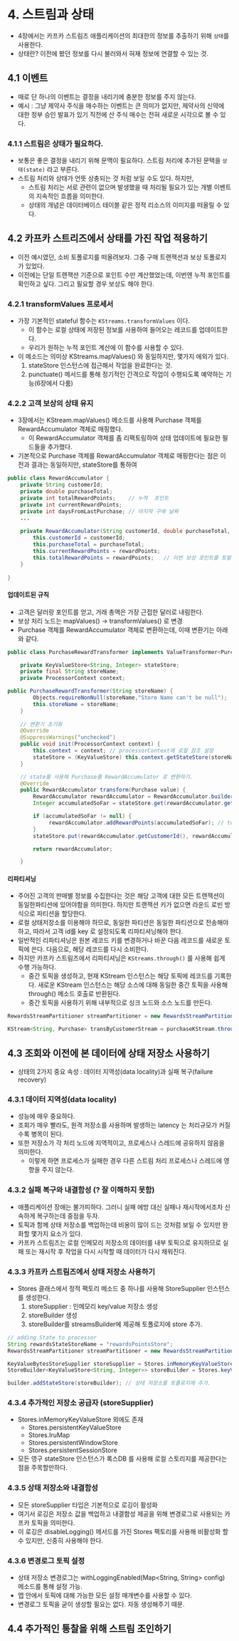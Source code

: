# 4. 스트림과 상태
 * 4장에서는 카프카 스트림즈 애플리케이션의 최대한의 정보를 추출하기 위해 `상태`를 사용한다.
 * 상태란? 이전에 봤던 정보를 다시 불러와서 혀재 정보에 연결할 수 있는 것.


## 4.1 이벤트
 * 때로 단 하나의 이벤트는 결정을 내리기에 충분한 정보를 주지 않는다.
 * 예시 : 그냥 제약사 주식을 매수하는 이벤트는 큰 의미가 없지만, 제약사의 신약에 대한 정부 승인 발표가 있기 직전에 산 주식 매수는 전혀 새로운 시각으로 볼 수 있다.

### 4.1.1 스트림은 상태가 필요하다.
 * 보통은 좋은 결정을 내리기 위해 문맥이 필요하다. 스트림 처리에 추가된 문택을 `상태(state)` 라고 부른다.
 * 스트림 처리와 상태가 언뜻 상충되는 것 처럼 보일 수도 있다. 하지만,
    * 스트림 처리는 서로 관련이 없으며 발생했을 때 처리될 필요가 있는 개별 이벤트의 지속적인 흐름을 의미한다.
    * 상태의 개념은 데이터베이스 테이블 같은 정적 리소스의 이미지를 떠올릴 수 있다.



## 4.2 카프카 스트리즈에서 상태를 가진 작업 적용하기
 * 이전 예시였던, 소비 토폴로지를 떠올려보자. 그중 구매 트랜잭션과 보상 토폴로지가 있었다.
 * 이전에는 단일 트랜잭션 기준으로 포인트 수만 계산했었는데, 이번엔 누적 포인트를 확인하고 싶다. 그리고 필요할 경우 보상도 해야 한다.


### 4.2.1 transformValues  프로세서
 * 가장 기본적인 stateful 함수는 `KStreams.transformValues` 이다.
    * 이 함수는 로컬 상태에 저장된 정보를 사용하여 들어오는 레코드를 업데이트한다.
    * 우리가 원하는 누적 포인트 계산에 이 함수를 사용할 수 있다.
 * 이 메소드는 의미상 KStreams.mapValues() 와 동일하지만, 몇가지 에외가 있다.
    1. stateStore 인스턴스에 접근해서 작업을 완료한다는 것.
    2. punctuate() 메서드를 통해 정기적인 간격으로 작업이 수행되도록 예약하는 기능(6장에서 다룸)

### 4.2.2 고객 보상의 상태 유지
 * 3장에서는 KStream.mapValues() 메소드를 사용해 Purchase 객체를 RewardAccumulator 객체로 매핑했다.
   *  이 RewardAccumulator 객체를 좀 리팩토링하여 상태 업데이트에 필요한 필드들을 추가했다.
 * 기본적으로  Purchase 객체를 RewardAccumulator 객체로 매핑한다는 점은 이전과 결과는 동일하지만, stateStore를 통하여 

```java
public class RewardAccumulator {
    private String customerId;
    private double purchaseTotal;
    private int totalRewardPoints;    // 누적  포인트
    private int currentRewardPoints;
    private int daysFromLastPurchase; // 마지막 구매 날짜
    ...
    
    private RewardAccumulator(String customerId, double purchaseTotal, int rewardPoints) {
        this.customerId = customerId;
        this.purchaseTotal = purchaseTotal;
        this.currentRewardPoints = rewardPoints;
        this.totalRewardPoints = rewardPoints;   // 이번 보상 포인트를 토탈 보상 포인트에 넣어놓는다. 이후 transform에서 이전에 쌓인 누적 포인트와 += 한다. 
    }
    
}
```

#### 업데이트된 규칙
 * 고객은 달러랑 포인트를 얻고, 거래 총액은 가장 근접한 달러로 내림한다.
 * 보상 처리 노드는 mapValues() -> transformValues() 로 변경
 * Purchase 객체를 RewardAccumulator 객체로 변환하는데, 이때 변환기는 아래와 같다.

```java
public class PurchaseRewardTransformer implements ValueTransformer<Purchase, RewardAccumulator> {

    private KeyValueStore<String, Integer> stateStore;
    private final String storeName;
    private ProcessorContext context;

public PurchaseRewardTransformer(String storeName) {
        Objects.requireNonNull(storeName,"Store Name can't be null");
        this.storeName = storeName;
    }
    
    // 변환기 초기화
    @Override
    @SuppressWarnings("unchecked")
    public void init(ProcessorContext context) {
        this.context = context; // processorContext에 로컬 참조 설정
        stateStore = (KeyValueStore) this.context.getStateStore(storeName); // storeName으로 stateStore를 찾는다.
    }

    // state를 사용해 Purchase를 RewardAccumulator 로 변환하기.
    @Override
    public RewardAccumulator transform(Purchase value) {
        RewardAccumulator rewardAccumulator = RewardAccumulator.builder(value).build();
        Integer accumulatedSoFar = stateStore.get(rewardAccumulator.getCustomerId()); // 고객 ID로 최신 누적 보상 포인트 가져오기 -> previousTotalPoints

        if (accumulatedSoFar != null) {
             rewardAccumulator.addRewardPoints(accumulatedSoFar); // totalRewardPoints += previousTotalPoints; (totalRewardPoints에 이미 이번 보상 포인트가 들어가있다.)
        }
        stateStore.put(rewardAccumulator.getCustomerId(), rewardAccumulator.getTotalRewardPoints());

        return rewardAccumulator;

    }
```


#### 리파티셔닝
 * 주어진 고객의 판매별 정보를 수집한다는 것은 해당 고객에 대한 모든 트랜잭션이 동일한파티션에 있어야함을 의미한다. 하지만 트랜잭션 키가 없으면 라운드 로빈 방식으로 파티션을 할당한다.
 * 로컬 상태저장소를 이용해야 하므로, 동일한 파티션은 동일한 파티션으로 전송해야하고, 따라서 고객 id를 key 로 설정되도록 리파티셔닝해야 한다.
 * 일반적인 리파티셔닝은 원본 레코드 키를 변경하거나 바꾼 다음 레코드를 새로운 토픽에 쓴다. 다음으로, 해당 레코드를 다시 소비한다.
 * 하지만 카프카 스트림즈에서 리파티셔닝은 `KStreams.through()` 를 사용해 쉽게 수행 가능하다.
    * 중간 토픽을 생성하고, 현재 KStream 인스턴스는 해당 토픽에 레코드를 기록한다. 새로운 KStream 인스턴스는 해당 소스에 대해 동일한 중간 토픽을 사용해 through() 메소드 호출로 반환된다.
    * 중간 토픽을 사용하기 위해 내부적으로 싱크 노드와 소스 노드를 만든다.

```java
RewardsStreamPartitioner streamPartitioner = new RewardsStreamPartitioner(); //  return value.getCustomerId().hashCode() % numPartitions; 고객 ID 이용한 파티셔너

KStream<String, Purchase> transByCustomerStream = purchaseKStream.through( "customer_transactions", Produced.with(stringSerde, purchaseSerde, streamPartitioner));
```


## 4.3 조회와 이전에 본 데이터에 상태 저장소 사용하기
 * 상태의 2가지 중요 속성 : 데이터 지역성(data locality)과 실패 복구(failure recovery)

### 4.3.1 데이터 지역성(data locality)
 * 성능에 매우 중요하다.
 * 조회가 매우 빨라도, 원격 저장소를 사용하며 발생하는 latency 는 처리규모가 커질수록 병목이 된다.
 * 또한 저장소가 각 처리 노드에 지역적이고, 프로세스나 스레드에 공유하지 않음을 의미한다.
    * 이렇게 하면 프로세스가 실패한 경우 다른 스트림 처리 프로세스나 스레드에 영향을 주지 않는다.

### 4.3.2 실패 복구와 내결함성 (? 잘 이해하지 못함)
 * 애플리케이션 장애는 불가피하다. 그러니 실패 에방 대신 실패나 재시작에서조차 신속하게 복구하는데 중점을 두자.
 * 토픽과 함께 상태 저장소를 백업하는데 비용이 많이 드는 것처럼 보일 수 있지만 완화할 몇가지 요소가 있다.
 * 카프카 스트림즈는 로컬 인메모리 저장소의 데이터를 내부 토픽으로 유지하므로 실패 또는 재시작 후 작업을 다시 시작할 때 데이터가 다시 채워진다.

### 4.3.3 카프카 스트림즈에서 상태 저장소 사용하기
 * Stores 클래스에서 정적 팩토리 메소드 중 하나를 사용해 StoreSupplier 인스턴스를 생성한다.
    1. storeSupplier : 인메모리 key/value 저장소 생성
    2. storeBuilder 생성
    3. storeBuilder를 streamsBuilder에 제공해 토폴로지에 store 추가.
 
```java
// adding State to processor
String rewardsStateStoreName = "rewardsPointsStore";
RewardsStreamPartitioner streamPartitioner = new RewardsStreamPartitioner();

KeyValueBytesStoreSupplier storeSupplier = Stores.inMemoryKeyValueStore(rewardsStateStoreName);
StoreBuilder<KeyValueStore<String, Integer>> storeBuilder = Stores.keyValueStoreBuilder(storeSupplier, Serdes.String(), Serdes.Integer());

builder.addStateStore(storeBuilder); // 상태 저장소를 토폴로지에 추가.
```

### 4.3.4 추가적인 저장소 공급자 (storeSupplier)
 * Stores.inMemoryKeyValueStore 외에도 존재
   * Stores.persistentKeyValueStore
   * Stores.lruMap
   * Stores.persistentWindowStore
   * Stores.persistentSessionStore
 * 모든 영구 stateStore 인스턴스가 록스DB 를 사용해 로컬 스토리지를 제공한다는 점을 주목할만하다.

### 4.3.5 상태 저장소와 내결함성
 * 모든 storeSupplier 타입은 기본적으로 로깅이 활성화
 * 여기서 로깅은 저장소 값을 백업하고 내결함성 제공을 위해 변경로그로 사용되는 카프카 토픽을 의미한다.
 * 이 로깅은 disableLogging() 메서드를 가진 Stores 팩토리를 사용해 비활성화 할 수 있지만, 신중히 사용해야 한다.

### 4.3.6 변경로그 토픽 설정
 * 상태 저장소 변경로그는 withLoggingEnabled(Map<String, String> config) 메소드를 통해 설정 가능.
 * 맵 안에서 토픽에 대해 가능한 모든 설정 매개변수를 사용할 수 있다.
 * 변경로그 토픽을 굳이 생성할 필요는 없다. 자동 생성해주기 때문.


## 4.4 추가적인 통찰을 위해 스트림 조인하기

